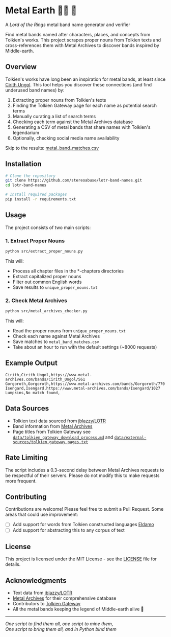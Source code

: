 # Metal Earth 🧙‍♂️ 🎸
A *Lord of the Rings* metal band name generator and verifier

Find metal bands named after characters, places, and concepts from Tolkien's works. This project scrapes proper nouns from Tolkien texts and cross-references them with Metal Archives to discover bands inspired by Middle-earth.

## Overview

Tolkien's works have long been an inspiration for metal bands, at least since [Cirith Ungol](https://en.wikipedia.org/wiki/Cirith_Ungol_(band)). This tool helps you discover these connections (and find underused band names) by:
1. Extracting proper nouns from Tolkien's texts
2. Finding the Tolkien Gateway page for each name as potential search terms
3. Manually curating a list of search terms
4. Checking each term against the Metal Archives database
5. Generating a CSV of metal bands that share names with Tolkien's legendarium
6. Optionally, checking social media name availability

Skip to the results: [metal_band_matches.csv](metal_band_matches.csv)

## Installation

```bash
# Clone the repository
git clone https://github.com/stereoabuse/lotr-band-names.git
cd lotr-band-names

# Install required packages
pip install -r requirements.txt
```

## Usage

The project consists of two main scripts:

### 1. Extract Proper Nouns

```bash
python src/extract_proper_nouns.py
```

This will:
- Process all chapter files in the *-chapters directories
- Extract capitalized proper nouns
- Filter out common English words
- Save results to `unique_proper_nouns.txt`

### 2. Check Metal Archives

```bash
python src/metal_archives_checker.py
```

This will:
- Read the proper nouns from `unique_proper_nouns.txt`
- Check each name against Metal Archives
- Save matches to `metal_band_matches.csv`
- Take about an hour to run with the default settings (~8000 requests)


## Example Output

```csv
Cirith,Cirith Ungol,https://www.metal-archives.com/bands/Cirith_Ungol/561
Gorgoroth,Gorgoroth,https://www.metal-archives.com/bands/Gorgoroth/770
Isengard,Isengard,https://www.metal-archives.com/bands/Isengard/1027
Lumpkins,No match found,
```

## Data Sources

- Tolkien text data sourced from [jblazzy/LOTR](https://github.com/jblazzy/LOTR)
- Band information from [Metal Archives](https://www.metal-archives.com/)
- Page titles from Tolkien Gateway see  [`data/tolkien_gateway_download_process.md`](data/tolkien_gateway_download_process.md) and [`data/external-sources/tolkien_gateway_pages.txt`](data/external-sources/tolkien_gateway_pages.txt)

## Rate Limiting

The script includes a 0.3-second delay between Metal Archives requests to be respectful of their servers. Please do not modify this to make requests more frequent.

## Contributing

Contributions are welcome! Please feel free to submit a Pull Request. Some areas that could use improvement:

- [ ] Add support for words from Tolkien constructed languages [Eldamo](https://eldamo.org/index.html)
- [ ] Add support for abstracting this to any corpus of text

## License

This project is licensed under the MIT License - see the [LICENSE](LICENSE) file for details.

## Acknowledgments

- Text data from [jblazzy/LOTR](https://github.com/jblazzy/LOTR)
- [Metal Archives](https://www.metal-archives.com/) for their comprehensive database
- Contributors to [Tolkien Gateway](https://tolkiengateway.net/)
- All the metal bands keeping the legend of Middle-earth alive 🤘

---

*One script to find them all, one script to mine them,  
One script to bring them all, and in Python bind them*
